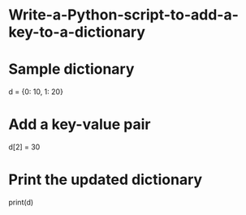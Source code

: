 # Write-a-Python-script-to-add-a-key-to-a-dictionary

# Sample dictionary
 d = {0: 10, 1: 20}
 # Add a key-value pair
 d[2] = 30
 # Print the updated dictionary
 print(d)
 
